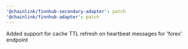 ```yaml
---
'@chainlink/finnhub-secondary-adapter': patch
'@chainlink/finnhub-adapter': patch
---
```


Added support for cache TTL refresh on heartbeat messages for 'forex' endpoint
